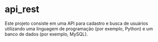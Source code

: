 # api_rest
Este projeto consiste em uma API para cadastro e busca de usuários utilizando uma linguagem de programação (por exemplo, Python) e um banco de dados (por exemplo, MySQL).
